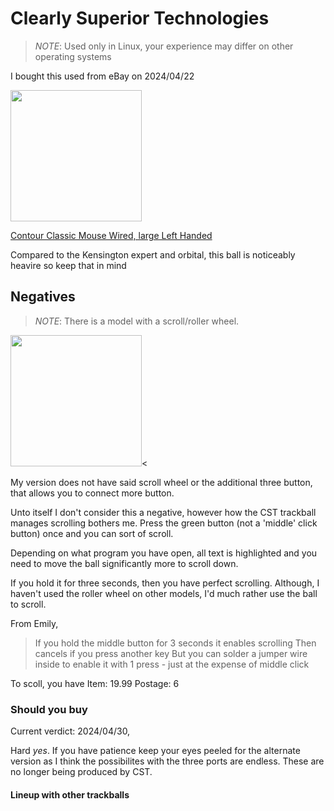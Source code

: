 # Clearly Superior Technologies

> *NOTE*: Used only in Linux, your experience may differ on other operating systems

I bought this used from eBay on 2024/04/22

<a href="contour_classic"><img src=".pix/ebay_cst.webp" style="width: 210px; height: auto;"><figcaption>Contour Classic Mouse Wired, large Left Handed</figcaption></a>

Compared to the Kensington expert and orbital, this ball is noticeably heavire so keep that in mind

## Negatives

> *NOTE*: There is a model with a scroll/roller wheel.

<img src=".pix/cst_scroll.webp" style="width: 210px; height: auto;"><

My version does not have said scroll wheel or the additional three button, that allows you to connect more button.

Unto itself I don't consider this a negative, however how the CST trackball manages scrolling bothers me. Press the green button (not a 'middle' click button) once and you can sort of scroll.   

Depending on what program you have open, all text is highlighted and you need to move the ball significantly more to scroll down.

If you hold it for three seconds, then you have perfect scrolling. Although, I haven't used the roller wheel on other models, I'd much rather use the ball to scroll.

From Emily,

> If you hold the middle button for 3 seconds it enables scrolling
Then cancels if you press another key
But you can solder a jumper wire inside to enable it with 1 press - just at the expense of middle click


To scoll, you have
Item: 19.99
Postage: 6

### Should you buy

Current verdict: 2024/04/30,

Hard *yes*. If you have patience keep your eyes peeled for the alternate version as I think the possibilites with the three ports are endless. These are no longer being produced by CST.

#### Lineup with other trackballs
